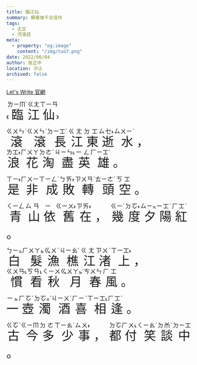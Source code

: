 ```yaml
---
title: 臨江仙
summary: 蘇東坡千古佳作
tags:
  - 古文
  - 河洛話
meta:
  - property: "og:image"
    content: "/img/too7.png"
date: 2022/06/04
author: 居正中
location: 汐止
archived: false
---
```


<a class="btn" href="https://www.letswrite.tw/">Let's Write 官網</a>

《
<ruby style="font-size:32px;">臨<rt>ㄌㄧㆬˊ</rt>江<rt>ㄍㄤ</rt>仙<rt>ㄒㄧㄢ</rt></ruby>
》

<p>
<ruby style="font-size:32px">
滾<rt>ㄍㄨㄣˋ</rt>
滾<rt>ㄍㄨㄣˋ</rt>
長<rt>ㄉㄧㆲˊ</rt>
江<rt>ㄍㄤ</rt>
東<rt>ㄉㆲ</rt>
逝<rt>ㄙㆤ˫</rt>
水<rt>ㄙㄨㄧˋ</rt>
，
</ruby>

<ruby style="font-size:32px">
浪<rt>ㄌㆲ˫</rt>
花<rt>ㄏㄨㄚ</rt>
淘<rt>ㄉㄜˊ</rt>
盡<rt>ㄐㄧㄣ˪</rt>
英<rt>ㄧㄥ</rt>
雄<rt>ㄏㄧㆲˊ</rt>
。
</ruby>
</p>

<p>
<ruby style="font-size:32px">
是<rt>ㄒㄧ˫</rt>  
非<rt>ㄏㄨㄧ</rt> 
成<rt>ㄒㄧㄥˊ</rt>
敗<rt>ㄅㄞ˫</rt>  
轉<rt>ㄗㄨㄢˋ</rt>
頭<rt>ㄊㄧㄜˊ</rt>
空<rt>ㄎㆲ</rt>
。
</ruby>
</p>

<p>
<ruby style="font-size:32px">
青<rt>ㄑㄧㄥ</rt> 
山<rt>ㄙㄢ</rt>   
依<rt>ㄧ</rt>     
舊<rt>ㄍㄧㄨ˫</rt>
在<rt>ㄗㄞ˫</rt>  
，
</ruby>

<ruby style="font-size:32px">
幾<rt>ㄍㄧˋ</rt> 
度<rt>ㄉㆦ˫</rt> 
夕<rt>ㄙㄧㆻ</rt>
陽<rt>ㄧㆲˊ</rt> 
紅<rt>ㄏㆲˊ</rt>
。
</ruby>
</p>

<p>
<ruby style="font-size:32px">
白<rt>ㄅㄧㆻ</rt>  
髮<rt>ㄏㄨㄚㆵ</rt>
漁<rt>ㆣㄨˊ</rt>   
樵<rt>ㄐㄧㄠˊ</rt> 
江<rt>ㄍㄤ</rt>    
渚<rt>ㄗㄨˋ</rt>   
上<rt>ㄒㄧㆲ˫</rt> 
，
</ruby>

<ruby style="font-size:32px">
慣<rt>ㄍㄨㄢ˪</rt>  
看<rt>ㄎㄢ˪</rt>    
秋<rt>ㄑㄧㄨ</rt>   
月<rt>ㆣㄨㄚㆵ˙</rt>
春<rt>ㄘㄨㄣ</rt>   
風<rt>ㄏㆲ</rt>
。
</ruby>
</p>

<p>
<ruby style="font-size:32px">
一<rt>ㄧㆵ</rt>   
壺<rt>ㄏㆦˊ</rt>  
濁<rt>ㄉㆦㆻ˙</rt>
酒<rt>ㄐㄧㄨˋ</rt>
喜<rt>ㄏㄧˋ</rt>  
相<rt>ㄒㄧㆲ˪</rt>
逢<rt>ㄏㆲˊ</rt>
。
</ruby>

<p>
<ruby style="font-size:32px">
古<rt>ㄍㆦˋ</rt>  
今<rt>ㄍㄧㆬ</rt> 
多<rt>ㄉㄜ</rt>   
少<rt>ㄒㄧㄠˋ</rt>
事<rt>ㄙㄨ˫</rt>  
，
</ruby>

<ruby style="font-size:32px">
都<rt>ㄉㆦ</rt>   
付<rt>ㄏㄨ˪</rt>  
笑<rt>ㄑㄧㄠˋ</rt>
談<rt>ㄉㆰˊ</rt>  
中<rt>ㄉㄧㆲ</rt>
。
</ruby>
</p>

